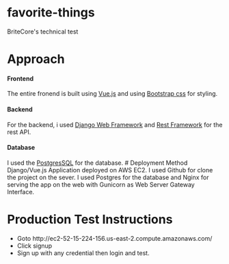 # favorite-things
BriteCore's technical test

# Approach
<h4>Frontend</h4>
The entire fronend is built using <a href="https://vuejs.org/">Vue.js</a> and using <a href="https://getbootstrap.com/">Bootstrap css</a> for styling.
<h4>Backend</h4>
For the backend, i used <a href="https://www.djangoproject.com/">Django Web Framework</a> and <a href="https://www.django-rest-framework.org/">Rest Framework</a> for the rest API. 
<h4>Database</h4>
I used the <a href="https://www.postgresql.org/">PostgresSQL</a> for the database.
# Deployment Method
Django/Vue.js Application deployed on AWS EC2. I used Github for clone the project on the sever. I used Postgres for the database and Nginx for serving the app on the web with Gunicorn as Web Server Gateway Interface.


# Production Test Instructions
<ul>
    <li>Goto http://ec2-52-15-224-156.us-east-2.compute.amazonaws.com/</li>
    <li>Click signup</li>
    <li>Sign up with any credential then login and test.</li>
</ul>
